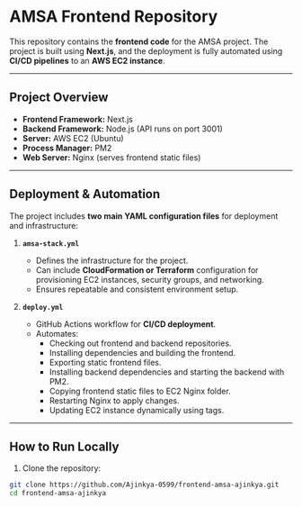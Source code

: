 # AMSA Frontend Repository

This repository contains the **frontend code** for the AMSA project. The project is built using **Next.js**, and the deployment is fully automated using **CI/CD pipelines** to an **AWS EC2 instance**.

---

## Project Overview

- **Frontend Framework:** Next.js  
- **Backend Framework:** Node.js (API runs on port 3001)  
- **Server:** AWS EC2 (Ubuntu)  
- **Process Manager:** PM2  
- **Web Server:** Nginx (serves frontend static files)  

---

## Deployment & Automation

The project includes **two main YAML configuration files** for deployment and infrastructure:

1. **`amsa-stack.yml`**
   - Defines the infrastructure for the project.  
   - Can include **CloudFormation or Terraform** configuration for provisioning EC2 instances, security groups, and networking.  
   - Ensures repeatable and consistent environment setup.

2. **`deploy.yml`**
   - GitHub Actions workflow for **CI/CD deployment**.  
   - Automates:
     - Checking out frontend and backend repositories.
     - Installing dependencies and building the frontend.
     - Exporting static frontend files.
     - Installing backend dependencies and starting the backend with PM2.
     - Copying frontend static files to EC2 Nginx folder.
     - Restarting Nginx to apply changes.
     - Updating EC2 instance dynamically using tags.

---

## How to Run Locally

1. Clone the repository:
```bash
git clone https://github.com/Ajinkya-0599/frontend-amsa-ajinkya.git
cd frontend-amsa-ajinkya
